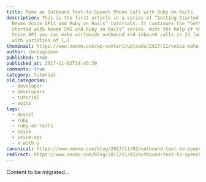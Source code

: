 ```yaml
---
title: Make an Outbound Text-to-Speech Phone Call with Ruby on Rails
description: This is the first article in a series of “Getting Started with
  Nexmo Voice APIs and Ruby on Rails” tutorials. It continues the “Getting
  Started with Nexmo SMS and Ruby on Rails” series. With the help of the Nexmo
  Voice API you can make worldwide outbound and inbound calls in 23 languages
  with varieties of […]
thumbnail: https://www.nexmo.com/wp-content/uploads/2017/11/voice-make-call.png
author: chrisguzman
published: true
published_at: 2017-11-02T14:45:39
comments: true
category: tutorial
old_categories:
  - developer
  - developers
  - tutorial
  - voice
tags:
  - devrel
  - ruby
  - ruby-on-rails
  - voice
  - voice-api
  - x-with-y
canonical: https://www.nexmo.com/blog/2017/11/02/outbound-text-to-speech-voice-call-ruby-on-rails-dr
redirect: https://www.nexmo.com/blog/2017/11/02/outbound-text-to-speech-voice-call-ruby-on-rails-dr
---
```

Content to be migrated...